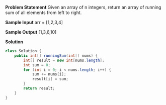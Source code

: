 

**Problem Statement**
Given an array of n integers, return an array of running sum of all elements from left to right.

**Sample Input**
arr = [1,2,3,4]

**Sample Output**
[1,3,6,10]

**Solution**
```java
class Solution {
    public int[] runningSum(int[] nums) {
        int[] result = new int[nums.length];
        int sum = 0;
        for (int i = 0; i < nums.length; i++) {
            sum += nums[i];
            result[i] = sum;
        }
        return result;
    }
}
```